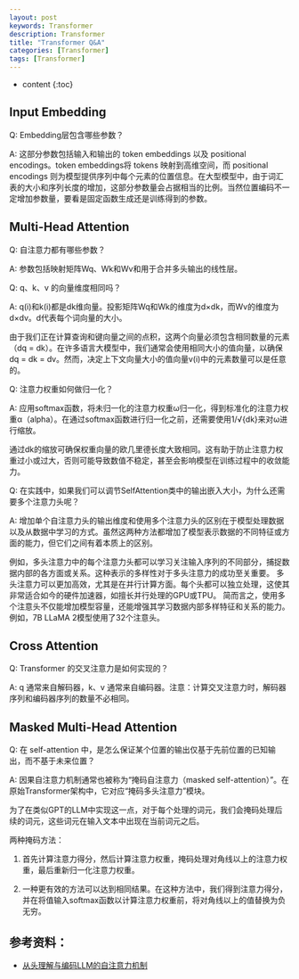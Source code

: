 ```yaml
---
layout: post
keywords: Transformer
description: Transformer
title: "Transformer Q&A"
categories: [Transformer]
tags: [Transformer]
---
```


* content
{:toc}

## Input Embedding

Q: Embedding层包含哪些参数？

A: 这部分参数包括输入和输出的 token embeddings 以及 positional encodings。token embeddings将 tokens 映射到高维空间，而 positional encodings 则为模型提供序列中每个元素的位置信息。在大型模型中，由于词汇表的大小和序列长度的增加，这部分参数量会占据相当的比例。当然位置编码不一定增加参数量，要看是固定函数生成还是训练得到的参数。




## Multi-Head Attention

Q: 自注意力都有哪些参数？

A: 参数包括映射矩阵Wq、Wk和Wv和用于合并多头输出的线性层。


Q: q、k、v 的向量维度相同吗？

A: q(i)和k(i)都是dk维向量。投影矩阵Wq和Wk的维度为d×dk，而Wv的维度为d×dv。d代表每个词向量的大小。

由于我们正在计算查询和键向量之间的点积，这两个向量必须包含相同数量的元素（dq = dk）。在许多语言大模型中，我们通常会使用相同大小的值向量，以确保dq = dk = dv。然而，决定上下文向量大小的值向量v(i)中的元素数量可以是任意的。


Q: 注意力权重如何做归一化？

A: 应用softmax函数，将未归一化的注意力权重ω归一化，得到标准化的注意力权重α（alpha）。在通过softmax函数进行归一化之前，还需要使用1/√{dk}来对ω进行缩放。

通过dk的缩放可确保权重向量的欧几里德长度大致相同。这有助于防止注意力权重过小或过大，否则可能导致数值不稳定，甚至会影响模型在训练过程中的收敛能力。


Q: 在实践中，如果我们可以调节SelfAttention类中的输出嵌入大小，为什么还需要多个注意力头呢？

A: 增加单个自注意力头的输出维度和使用多个注意力头的区别在于模型处理数据以及从数据中学习的方式。虽然这两种方法都增加了模型表示数据的不同特征或方面的能力，但它们之间有着本质上的区别。

例如，多头注意力中的每个注意力头都可以学习关注输入序列的不同部分，捕捉数据内部的各方面或关系。这种表示的多样性对于多头注意力的成功至关重要。
多头注意力可以更加高效，尤其是在并行计算方面。每个头都可以独立处理，这使其非常适合如今的硬件加速器，如擅长并行处理的GPU或TPU。
简而言之，使用多个注意头不仅能增加模型容量，还能增强其学习数据内部多样特征和关系的能力。例如，7B LLaMA 2模型使用了32个注意头。


## Cross Attention

Q: Transformer 的交叉注意力是如何实现的？

A: q 通常来自解码器，k、v 通常来自编码器。注意：计算交叉注意力时，解码器序列和编码器序列的数量不必相同。


## Masked Multi-Head Attention

Q: 在 self-attention 中，是怎么保证某个位置的输出仅基于先前位置的已知输出，而不基于未来位置？

A: 因果自注意力机制通常也被称为“掩码自注意力（masked self-attention）”。在原始Transformer架构中，它对应“掩码多头注意力”模块。

为了在类似GPT的LLM中实现这一点，对于每个处理的词元，我们会掩码处理后续的词元，这些词元在输入文本中出现在当前词元之后。

两种掩码方法：

1. 首先计算注意力得分，然后计算注意力权重，掩码处理对角线以上的注意力权重，最后重新归一化注意力权重。

2. 一种更有效的方法可以达到相同结果。在这种方法中，我们得到注意力得分，并在将值输入softmax函数以计算注意力权重前，将对角线以上的值替换为负无穷。


## 参考资料：

- [从头理解与编码LLM的自注意力机制](https://mp.weixin.qq.com/s/KTjStVcLIburEj4vaRjIuA)

